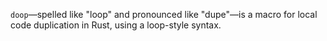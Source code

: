 `doop`—spelled like "loop" and pronounced like "dupe"—is a macro for local code duplication in Rust, using a loop-style syntax.
